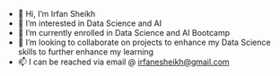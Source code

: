 - 👋 Hi, I’m Irfan Sheikh
- 👀 I’m interested in Data Science and AI
- 🌱 I’m currently enrolled in Data Science and AI Bootcamp
- 💞️ I’m looking to collaborate on projects to enhance my Data Science skills to further enhance my learning
- 📫 I can be reached via email @ irfanesheikh@gmail.com

<!---
iesheikh/iesheikh is a ✨ special ✨ repository because its `README.md` (this file) appears on your GitHub profile.
You can click the Preview link to take a look at your changes.
--->

